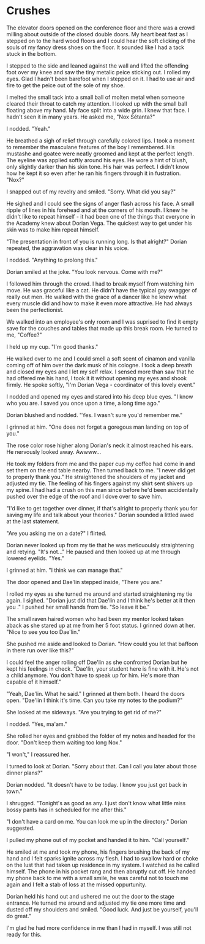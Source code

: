 # Crushes

The elevator doors opened on the conference floor and there was a crowd milling about outside of the closed double doors.  My heart beat fast as I stepped on to the hard wood floors and I could hear the soft clicking of the souls of my fancy dress shoes on the floor.  It sounded like I had a tack stuck in the bottom.  

I stepped to the side and leaned against the wall and lifted the offending foot over my knee and saw the tiny metalic peice sticking out.  I rolled my eyes.  Glad I hadn't been barefoot when I stepped on it.  I had to use air and fire to get the peice out of the sole of my shoe.

I melted the small tack into a small ball of molten metal when someone cleared their throat to catch my attention.  I looked up with the small ball floating above my hand.  My face split into a wide grin.  I knew that face.  I hadn't seen it in many years.  He asked me, "Nox Sétanta?"

I nodded. "Yeah."

He breathed a sigh of relief through carefully colored lips.  I took a moment to remember the masculane features of the boy I remembered.  His mustashe and goatee were neatly groomed and kept at the perfect length.  The eyeline was applied softly around his eyes.  He wore a hint of blush, only slightly darker than his skin tone.  His hair was perfect.  I didn't know how he kept it so even after he ran his fingers through it in fustration.  "Nox?"

I snapped out of my revelry and smiled.  "Sorry.  What did you say?"

He sighed and I could see the signs of anger flash across his face.  A small ripple of lines in his forehead and at the corners of his mouth.  I knew he didn't like to repeat himself - it had been one of the things that everyone in the Academy knew about Dorian Vega.  The quickest way to get under his skin was to make him repeat himself.  

"The presentation in front of you is running long.  Is that alright?"  Dorian repeated, the aggravation was clear in his voice.

I nodded. "Anything to prolong this."

Dorian smiled at the joke.  "You look nervous.  Come with me?"

I followed him through the crowd.  I had to break myself from watching him move.  He was graceful like a cat.  He didn't have the typical gay swagger of really out men.  He walked with the grace of a dancer like he knew what every muscle did and how to make it even more attractive.  He had always been the perfectionist.

We walked into an employee's only room and I was suprised to find it empty save for the couches and tables that made up this break room.  He turned to me, "Coffee?"

I held up my cup.  "I'm good thanks."

He walked over to me and I could smell a soft scent of cinamon and vanilla coming off of him over the dark musk of his cologne.  I took a deep breath and closed my eyes and I let my self relax.  I sensed more than saw that he had offered me his hand, I took it it without opening my eyes and shook firmly.  He spoke softly, "I'm Dorian Vega - coordinator of this lovely event."

I nodded and opened my eyes and stared into his deep blue eyes.  "I know who you are.  I saved you once upon a time, a long time ago."

Dorian blushed and nodded.  "Yes.  I wasn't sure you'd remember me."

I grinned at him.  "One does not forget a goregous man landing on top of you."

The rose color rose higher along Dorian's neck it almost reached his ears.  He nervously looked away.  Awwww...

He took my folders from me and the paper cup my coffee had come in and set them on the end table nearby.  Then turned back to me.  "I never did get to properly thank you."  He straightened the shoulders of my jacket and adjusted my tie.  The feeling of his fingers against my shirt sent shivers up my spine.  I had had a crush on this man since before he'd been accidentally pushed over the edge of the roof and I dove over to save him.

"I'd like to get together over dinner, if that's alright to properly thank you for saving my life and talk about your theories."  Dorian sounded a littled awed at the last statement.

"Are you asking me on a date?"  I flirted.

Dorian never looked up from my tie that he was meticuoulsly straightening and retying.  "It's not..."  He paused and then looked up at me through lowered eyelids.  "Yes."

I grinned at him.  "I think we can manage that."

The door opened and Dae'lin stepped inside, "There you are."

I rolled my eyes as she turned me around and started straightening my tie again.  I sighed.  "Dorian just did that Dae'lin and I think he's better at it then you ."  I pushed her small hands from tie.  "So leave it be."

The small raven haired women who had been my mentor looked taken aback as she stared up at me from her 5 foot status.  I grinned down at her.  "Nice to see you too Dae'lin."

She pushed me aside and looked to Dorian.  "How could you let that baffoon in there run over like this?"

I could feel the anger rolling off Dae'lin as she confronted Dorian but he kept his feelings in check.  "Dae'lin, your student here is fine with it.  He's not a child anymore.  You don't have to speak up for him.  He's more than capable of it himself."

"Yeah, Dae'lin.  What he said."  I grinned at them both.  I heard the doors open.  "Dae'lin I think it's time.  Can you take my notes to the podium?"

She looked at me sideways.  "Are you trying to get rid of me?"

I nodded.  "Yes, ma'am."

She rolled her eyes and grabbed the folder of my notes and headed for the door.  "Don't keep them waiting too long Nox."

"I won't," I reassured her.

I turned to look at Dorian.  "Sorry about that.  Can I call you later about those dinner plans?"

Dorian nodded.  "It doesn't have to be today.  I know you just got back in town."

I shrugged.  "Tonight's as good as any. I just don't know what little miss bossy pants has in scheduled for me after this."

"I don't have a card on me.  You can look me up in the directory."  Dorian suggested.

I pulled my phone out of my pocket and handed it to him.  "Call yourself."

He smiled at me and took my phone, his fingers brushing the back of my hand and I felt sparks ignite across my flesh.  I had to swallow hard or choke on the lust that had taken up residence in my system.  I watched as he called himself.  The phone in his pocket rang and then abruptly cut off.  He handed my phone back to me with a small smile, he was careful not to touch me again and I felt a stab of loss at the missed oppurtunity.

Dorian held his hand out and ushered me out the door to the stage entrance.  He turned me around and adjusted my tie one more time and dusted off my shoulders and smiled.  "Good luck.  And just be yourself, you'll do great."

I'm glad he had more confidence in me than I had in myself.  I was still not ready for this.

